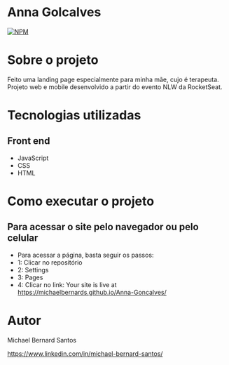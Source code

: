 # Anna Golcalves
[![NPM](https://img.shields.io/badge/license-MIT-green)](https://github.com/MichaelBernardS/workshop-spring3-jpa/blob/main/LICENSE)

# Sobre o projeto

Feito uma landing page especialmente para minha mãe, cujo é terapeuta. Projeto web e mobile desenvolvido a partir do evento NLW da RocketSeat. 

# Tecnologias utilizadas
## Front end
- JavaScript
- CSS
- HTML

# Como executar o projeto

## Para acessar o site pelo navegador ou pelo celular
- Para acessar a página, basta seguir os passos:
- 1: Clicar no repositório
- 2: Settings
- 3: Pages
- 4: Clicar no link: Your site is live at https://michaelbernards.github.io/Anna-Goncalves/

# Autor

Michael Bernard Santos

https://www.linkedin.com/in/michael-bernard-santos/
